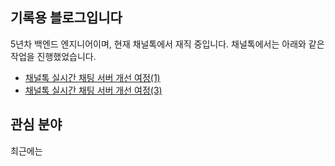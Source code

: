 ## 기록용 블로그입니다
5년차 백엔드 엔지니어이며, 현재 채널톡에서 재직 중입니다. 채널톡에서는 아래와 같은 작업을 진행했었습니다.

- [채널톡 실시간 채팅 서버 개선 여정(1)](https://channel.io/ko/blog/articles/real-time-chat-server-1-a235cf8c)
- [채널톡 실시간 채팅 서버 개선 여정(3)](https://channel.io/ko/blog/articles/real-time-chat-server-3-4ab1f0c2)

## 관심 분야
최근에는 